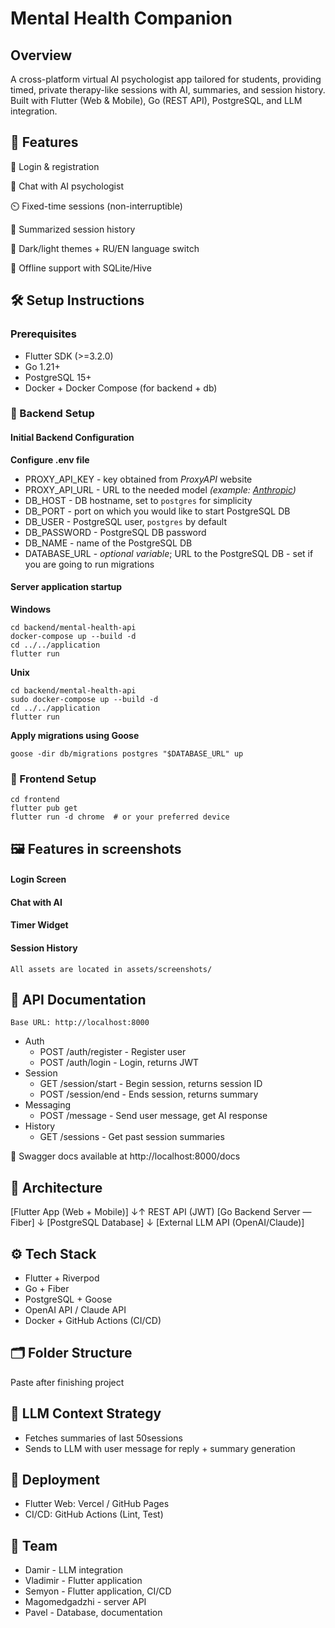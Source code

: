 # Mental Health Companion

## Overview
A cross-platform virtual AI psychologist app tailored for students, providing timed, private therapy-like sessions with AI, summaries, and session history. Built with Flutter (Web & Mobile), Go (REST API), PostgreSQL, and LLM integration.

## 🌟 Features

  🎯 Login & registration

  💬 Chat with AI psychologist

  ⏲️ Fixed-time sessions (non-interruptible)

  🧾 Summarized session history

  🌙 Dark/light themes + RU/EN language switch

  📶 Offline support with SQLite/Hive

## 🛠️ Setup Instructions
### Prerequisites

* Flutter SDK (>=3.2.0)
* Go 1.21+
* PostgreSQL 15+
* Docker + Docker Compose (for backend + db)

### 🔧 Backend Setup

#### Initial Backend Configuration

**Configure .env file**
* PROXY_API_KEY - key obtained from _ProxyAPI_ website
* PROXY_API_URL - URL to the needed model _(example: [Anthropic](https://api.proxyapi.ru/anthropic/v1))_
* DB_HOST - DB hostname, set to ```postgres``` for simplicity
* DB_PORT - port on which you would like to start PostgreSQL DB
* DB_USER - PostgreSQL user, ```postgres``` by default
* DB_PASSWORD - PostgreSQL DB password
* DB_NAME - name of the PostgreSQL DB
* DATABASE_URL - _optional variable_; URL to the PostgreSQL DB - set if you are going to run migrations

#### Server application startup

**Windows**  
```
cd backend/mental-health-api
docker-compose up --build -d
cd ../../application
flutter run
```  

**Unix**  
```
cd backend/mental-health-api
sudo docker-compose up --build -d
cd ../../application
flutter run
```  

**Apply migrations using Goose**  
```
goose -dir db/migrations postgres "$DATABASE_URL" up
```

### 📱 Frontend Setup

```
cd frontend
flutter pub get
flutter run -d chrome  # or your preferred device
```

## 🖼️ Features in screenshots
#### Login Screen

#### Chat with AI

#### Timer Widget

#### Session History

    All assets are located in assets/screenshots/

## 📡 API Documentation

    Base URL: http://localhost:8000

* Auth
  * POST	/auth/register - Register user
  * POST	/auth/login	- Login, returns JWT
* Session
  * GET	/session/start - Begin session, returns session ID
  * POST	/session/end - Ends session, returns summary
* Messaging
  * POST	/message - Send user message, get AI response
* History
  * GET	/sessions - Get past session summaries

📘 Swagger docs available at http://localhost:8000/docs

## 🧱 Architecture

[Flutter App (Web + Mobile)]
       ↓↑ REST API (JWT)
[Go Backend Server — Fiber]
       ↓
[PostgreSQL Database]
       ↓
[External LLM API (OpenAI/Claude)]

## ⚙️ Tech Stack

* Flutter + Riverpod
* Go + Fiber
* PostgreSQL + Goose
* OpenAI API / Claude API
* Docker + GitHub Actions (CI/CD)

## 🗂️ Folder Structure
Paste after finishing project

## 🧠 LLM Context Strategy

* Fetches summaries of last 50sessions 
* Sends to LLM with user message for reply + summary generation

## 🚀 Deployment
* Flutter Web: Vercel / GitHub Pages
* CI/CD: GitHub Actions (Lint, Test)

## 🙌 Team
* Damir - LLM integration
* Vladimir - Flutter application
* Semyon - Flutter application, CI/CD
* Magomedgadzhi - server API
* Pavel - Database, documentation
